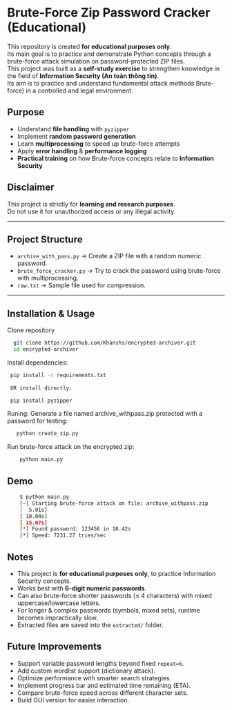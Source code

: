 # Brute-Force Zip Password Cracker (Educational)

This repository is created **for educational purposes only**.  
Its main goal is to practice and demonstrate Python concepts through a brute-force attack simulation on password-protected ZIP files.  
This project was built as a **self-study exercise** to strengthen knowledge in the field of **Information Security (An toàn thông tin)**.  
Its aim is to practice and understand fundamental attack methods Brute-force) in a controlled and legal environment.  

## Purpose
- Understand **file handling** with `pyzipper`
- Implement **random password generation**
- Learn **multiprocessing** to speed up brute-force attempts
- Apply **error handling** & **performance logging**
- **Practical training** on how Brute-force concepts relate to **Information Security**

## Disclaimer
This project is strictly for **learning and research purposes**.  
Do not use it for unauthorized access or any illegal activity.  


---

## Project Structure
- `archive_with_pass.py` → Create a ZIP file with a random numeric password.
- `brute_force_cracker.py` → Try to crack the password using brute-force with multiprocessing.
- `raw.txt` → Sample file used for compression.
  

---

## Installation & Usage

Clone repository
  ```bash
    git clone https://github.com/Khanshs/encrypted-archiver.git
    cd encrypted-archiver

  ```

Install dependencies:
   ```bash
    pip install -r requirements.txt
     
    OR install directly:

    pip install pyzipper

   ```

Runing:
Generate a file named archive_withpass.zip protected with a password for testing:
   ```bash
      python create_zip.py
   ```
Run brute-force attack on the encrypted zip:

  ```bash
      python main.py
   ```
## Demo 
```bash
    $ python main.py
    [~] Starting brute-force attack on file: archive_withpass.zip
    [  5.01s]
    [ 10.04s]
    [ 15.07s]
    [*] Found password: 123456 in 18.42s
    [*] Speed: 7231.27 tries/sec

```
## Notes
- This project is **for educational purposes only**, to practice Information Security concepts.  
- Works best with **6-digit numeric passwords**.  
- Can also brute-force shorter passwords (≤ 4 characters) with mixed uppercase/lowercase letters.  
- For longer & complex passwords (symbols, mixed sets), runtime becomes impractically slow.  
- Extracted files are saved into the `extracted/` folder.
  
## Future Improvements
- Support variable password lengths beyond fixed `repeat=6`.
- Add custom wordlist support (dictionary attack).
- Optimize performance with smarter search strategies.
- Implement progress bar and estimated time remaining (ETA).
- Compare brute-force speed across different character sets.
- Build GUI version for easier interaction.
